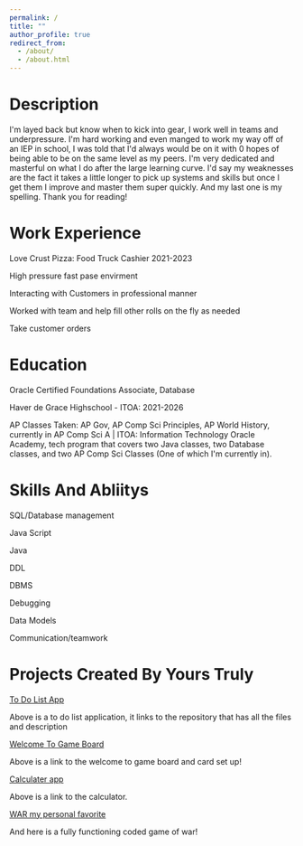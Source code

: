 ```yaml
---
permalink: /
title: ""
author_profile: true
redirect_from: 
  - /about/
  - /about.html
---
```

# Description
   I'm layed back but know when to kick into gear, I work well in teams and underpressure. I'm hard working and even manged to work my way off of an IEP in school,    I was told that I'd always would be on it with 0 hopes of being able to be on the same level as my peers. I'm very dedicated and masterful on what I do after       the large learning curve. I'd say my weaknesses are the fact it takes a little longer to pick up systems and skills but once I get them I improve and master        them super quickly. And my last one is my spelling. Thank you for reading! 

# Work Experience

   ​​Love Crust Pizza: Food Truck Cashier ​​2021-2023​ 

   High pressure fast pase envirment

   Interacting with Customers in professional manner

   Worked with team and help fill other rolls on the fly as needed 

   Take customer orders 

# Education

   Oracle Certified Foundations Associate, Database

   Haver de Grace Highschool - ITOA: ​2021-2026	 

  AP Classes Taken: AP Gov, AP Comp Sci Principles, AP World History, currently in AP Comp Sci A | ITOA: Information Technology Oracle Academy, tech program that covers two Java classes, two Database classes, and two AP Comp Sci Classes (One of which I'm currently in). 

# Skills And Abliitys

  SQL/Database management 

  Java Script 

  Java 

  DDL 

  DBMS 

  Debugging 

  Data Models 

  Communication/teamwork 

# Projects Created By Yours Truly
[To Do List App](https://github.com/KalebChristie/ToDoList)

Above is a to do list application, it links to the repository that has all the files and description

[Welcome To Game Board](https://github.com/KalebChristie/Welcome-To)

Above is a link to the welcome to game board and card set up!

[Calculater app](https://github.com/KalebChristie/Calculator)

Above is a link to the calculator.

[WAR my personal favorite](https://github.com/KalebChristie/WAR)

And here is a fully functioning coded game of war!


 
